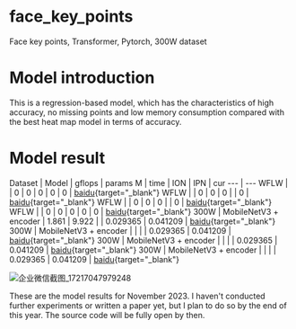 # face_key_points
Face key points, Transformer, Pytorch, 300W dataset

# Model introduction

This is a regression-based model, which has the characteristics of high accuracy, no missing points and low memory consumption compared with the best heat map model in terms of accuracy.


# Model result
Dataset | Model | gflops | params M | time | ION | IPN | cur
--- | ---
WFLW |                       |  0    |  0 |  0 |     0     |      0    | [baidu](https://pan.baidu.com/s/1KhODUpYAOIW5OCkyj2SSUw){target="_blank"}
WFLW |                       | 0     |  0 |  0 |           |      0    | [baidu](https://pan.baidu.com/s/1KhODUpYAOIW5OCkyj2SSUw){target="_blank"}
WFLW |                       |  0    |  0 |  0 |           |     0     | [baidu](https://pan.baidu.com/s/1KhODUpYAOIW5OCkyj2SSUw){target="_blank"}
WFLW |                       |  0    |  0 |  0 |    0      |    0      | [baidu](https://pan.baidu.com/s/1KhODUpYAOIW5OCkyj2SSUw){target="_blank"}
300W | MobileNetV3 + encoder | 1.861 | 9.922 |   | 0.029365 | 0.041209 | [baidu](https://pan.baidu.com/s/1KhODUpYAOIW5OCkyj2SSUw){target="_blank"}
300W | MobileNetV3 + encoder |   |   |   | 0.029365 | 0.041209 | [baidu](https://pan.baidu.com/s/1KhODUpYAOIW5OCkyj2SSUw){target="_blank"}
300W | MobileNetV3 + encoder |   |   |   | 0.029365 | 0.041209 | [baidu](https://pan.baidu.com/s/1KhODUpYAOIW5OCkyj2SSUw){target="_blank"}
300W | MobileNetV3 + encoder |   |   |   | 0.029365 | 0.041209 | [baidu](https://pan.baidu.com/s/1KhODUpYAOIW5OCkyj2SSUw){target="_blank"}

![企业微信截图_17217047979248](https://github.com/user-attachments/assets/66a223a1-cb73-45b2-b084-f8188234db6b)

These are the model results for November 2023. I haven't conducted further experiments or written a paper yet, but I plan to do so by the end of this year.
The source code will be fully open by then.



